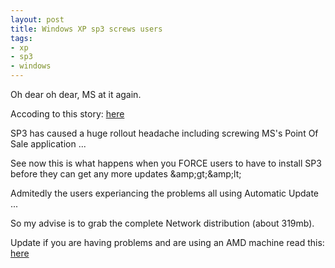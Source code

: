 ```yaml
--- 
layout: post
title: Windows XP sp3 screws users
tags: 
- xp
- sp3
- windows
---
```

<p>Oh dear oh dear, MS at it again.</p>
<p>Accoding to this story: <a href="http://www.theregister.co.uk/2008/05/09/windows_xp_sp3_reboots_crashes/">here</a></p>
<p>SP3 has caused a huge rollout headache including screwing MS's Point Of Sale application ...</p>
<p>See now this is what happens when you FORCE users to have to install SP3 before they can get any more updates &amp;amp;gt;&amp;amp;lt;</p>
<p>Admitedly the users experiancing the problems all using Automatic Update ...</p>
<p>So my advise is to grab the complete Network distribution (about 319mb).</p>
<p>Update if you are having problems and are using an AMD machine read this: <a href="http://msinfluentials.com/blogs/jesper/archive/2008/05/08/does-your-amd-based-computer-boot-after-installing-xp-sp3.aspx">here</a></p>

